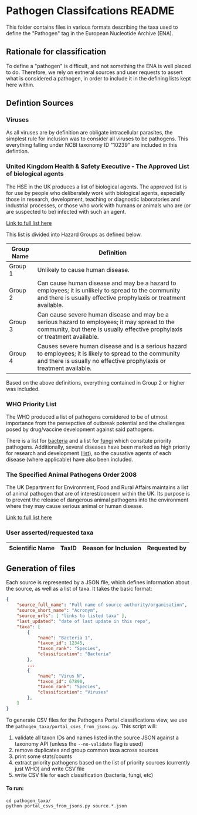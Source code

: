 # Pathogen Classifcations README
This folder contains files in various formats describing the taxa used to define the "Pathogen" tag in the European Nucleotide Archive (ENA).

## Rationale for classification

To define a "pathogen" is difficult, and not something the ENA is well placed to do. Therefore, we rely on extneral sources and user requests to assert what is considered a pathogen, in order to include it in the defining lists kept here within.

## Defintion Sources

### Viruses
As all viruses are by definition are obligate intracellular parasites, the simplest rule for inclusion was to consider all viruses to be pathogens. This everything falling under NCBI taxonomy ID "10239" are included in this defintion.

### United Kingdom Health & Safety Executive - The Approved List of biological agents
The HSE in the UK produces a list of biological agents. The approved list is for use by people who deliberately work with biological agents, especially those in research, development, teaching or diagnostic laboratories and industrial processes, or those who work with humans or animals who are (or are suspected to be) infected with such an agent.

[Link to full list here](https://www.hse.gov.uk/pubns/misc208.htm)

This list is divided into Hazard Groups as defined below.

| Group Name | Definition |
| ---------- | ---------- |
| Group 1 | Unlikely to cause human disease. |
| Group 2 | Can cause human disease and may be a hazard to employees; it is unlikely to spread to the community and there is usually effective prophylaxis or treatment available.|
| Group 3 | Can cause severe human disease and may be a serious hazard to employees; it may spread to the community, but there is usually effective prophylaxis or treatment available.|
| Group 4 | Causes severe human disease and is a serious hazard to employees; it is likely to spread to the community and there is usually no effective prophylaxis or treatment available.|

Based on the above definitions, everything contained in Group 2 or higher was included.

### WHO Priority List
The WHO produced a list of pathogens considered to be of utmost importance from the persepctive of outbreak potential and the challenges posed by drug/vaccine development against said pathogens.

There is a list for [bacteria](https://www.who.int/publications/i/item/9789240093461) and a list for [fungi](https://www.who.int/publications/i/item/9789240060241) which consitute priority pathogens. Additionally, several diseases have been marked as high priority for research and development ([list](https://www.who.int/activities/prioritizing-diseases-for-research-and-development-in-emergency-contexts)), so the causative agents of each disease (where applicable) have also been included.

### The Specified Animal Pathogens Order 2008

The UK Department for Environment, Food and Rural Affairs maintains a list of animal pathogen that are of interest/concern within the UK. Its purpose is to prevent the release of dangerous animal pathogens into the environment where they may cause serious animal or human disease.

[Link to full list here](https://www.legislation.gov.uk/uksi/2008/944/schedule/1/made)

### User asserted/requested taxa

| Scientific Name | TaxID | Reason for Inclusion | Requested by |
| ---------- | ------- | --------- | ------- |


## Generation of files

Each source is represented by a JSON file, which defines information about the source, as well as a list of taxa. It takes the basic format:

```json
{
    "source_full_name": "Full name of source authority/organisation",
    "source_short_name": "Acronym",
    "source_urls": [ "links to listed taxa" ],
    "last_updated": "date of last update in this repo",
    "taxa": [
        {
            "name": "Bacteria 1",
            "taxon_id": 12345,
            "taxon_rank": "Species",
            "classification": "Bacteria"
        },
        ...
        {
            "name": "Virus N",
            "taxon_id": 67890,
            "taxon_rank": "Species",
            "classification": "Viruses"
        },
    ]
}
```

To generate CSV files for the Pathogens Portal classifications view, we use the `pathogen_taxa/portal_csvs_from_jsons.py`. This script will:

1. validate all taxon IDs and names listed in the source JSON against a taxonomy API (unless the `--no-validate` flag is used)
2. remove duplicates and group common taxa across sources
3. print some stats/counts
4. extract priority pathogens based on the list of priority sources (currently just WHO) and write CSV file
5. write CSV file for each classification (bacteria, fungi, etc)

#### To run:
```
cd pathogen_taxa/
python portal_csvs_from_jsons.py source.*.json
```
